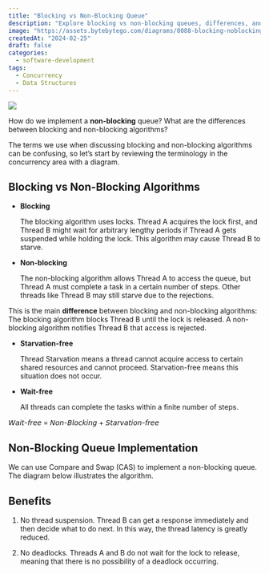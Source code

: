 ```yaml
---
title: "Blocking vs Non-Blocking Queue"
description: "Explore blocking vs non-blocking queues, differences, and implementation."
image: "https://assets.bytebytego.com/diagrams/0088-blocking-noblocking-queue.jpeg"
createdAt: "2024-02-25"
draft: false
categories:
  - software-development
tags:
  - Concurrency
  - Data Structures
---
```


![](https://assets.bytebytego.com/diagrams/0088-blocking-noblocking-queue.jpeg)

How do we implement a **non-blocking** queue? What are the differences between blocking and non-blocking algorithms?

The terms we use when discussing blocking and non-blocking algorithms can be confusing, so let’s start by reviewing the terminology in the concurrency area with a diagram.

## Blocking vs Non-Blocking Algorithms

*   **Blocking**

    The blocking algorithm uses locks. Thread A acquires the lock first, and Thread B might wait for arbitrary lengthy periods if Thread A gets suspended while holding the lock. This algorithm may cause Thread B to starve.

*   **Non-blocking**

    The non-blocking algorithm allows Thread A to access the queue, but Thread A must complete a task in a certain number of steps. Other threads like Thread B may still starve due to the rejections.

This is the main **difference** between blocking and non-blocking algorithms: The blocking algorithm blocks Thread B until the lock is released. A non-blocking algorithm notifies Thread B that access is rejected.

*   **Starvation-free**

    Thread Starvation means a thread cannot acquire access to certain shared resources and cannot proceed. Starvation-free means this situation does not occur.

*   **Wait-free**

    All threads can complete the tasks within a finite number of steps.

𝘞𝘢𝘪𝘵-𝘧𝘳𝘦𝘦 = 𝘕𝘰𝘯-𝘉𝘭𝘰𝘤𝘬𝘪𝘯𝘨 + 𝘚𝘵𝘢𝘳𝘷𝘢𝘵𝘪𝘰𝘯-𝘧𝘳𝘦𝘦

## Non-Blocking Queue Implementation

We can use Compare and Swap (CAS) to implement a non-blocking queue. The diagram below illustrates the algorithm.

## Benefits

1.  No thread suspension. Thread B can get a response immediately and then decide what to do next. In this way, the thread latency is greatly reduced.

2.  No deadlocks. Threads A and B do not wait for the lock to release, meaning that there is no possibility of a deadlock occurring.
